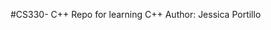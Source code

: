 #CS330- C++ 
Repo for learning C++ 
Author: Jessica Portillo 

<!--
**j-portillo1/j-portillo1** is a ✨ _special_ ✨ repository because its `README.md` (this file) appears on your GitHub profile.

-->
